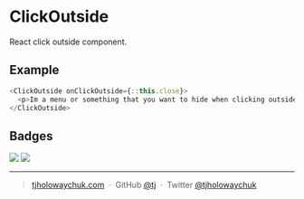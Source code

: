 
# ClickOutside

React click outside component.


## Example

```js
<ClickOutside onClickOutside={::this.close}>
  <p>Im a menu or something that you want to hide when clicking outside.</p>
</ClickOutside>
```

## Badges

![](https://img.shields.io/badge/license-MIT-blue.svg)
![](https://img.shields.io/badge/status-stable-green.svg)

---

> [tjholowaychuk.com](http://tjholowaychuk.com) &nbsp;&middot;&nbsp;
> GitHub [@tj](https://github.com/tj) &nbsp;&middot;&nbsp;
> Twitter [@tjholowaychuk](https://twitter.com/tjholowaychuk)
